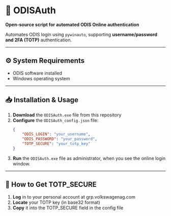 # 🔑 ODISAuth

**Open-source script for automated ODIS Online authentication**

Automates ODIS login using `pywinauto`, supporting **username/password and 2FA (TOTP)** authentication.

---

## ⚙️ System Requirements
- ODIS software installed
- Windows operating system

---

## 📥 Installation & Usage

1. **Download** the `ODISAuth.exe` file from this repository
2. **Configure** the `ODISAuth_config.json` file:
   ```json
   {
       "ODIS_LOGIN": "your_username",
       "ODIS_PASSWORD": "your_password",
       "TOTP_SECURE": "your_totp_key"
   }
   ```
3. **Run** the `ODISAuth.exe` file as administrator, when you see the online login window.

---

## 🔑 How to Get TOTP_SECURE
1. **Log** in to your personal account at grp.volkswagenag.com
2. **Locate** your TOTP key (in base32 format)
3. **Copy** it into the TOTP_SECURE field in the config file
